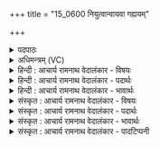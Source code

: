 +++
title = "15_0600 नियुत्वान्वायवा गह्ययम्"

+++
<details><summary>पदपाठः</summary>

नि꣣यु꣡त्वा꣢न्। नि꣣। यु꣡त्वा꣢꣯न्। वा꣣यो। आ꣢। ग꣣हि। अय꣢म्। शु꣣क्रः꣢। अ꣣यामि। ते। ग꣡न्ता꣢꣯। अ꣣सि। सुन्वतः꣢। गृ꣣ह꣢म्। ६००।
</details>

<details><summary>अधिमन्त्रम् (VC)</summary>

- वायुः
- गृत्समदः शौनकः
- गायत्री
- षड्जः
- आरण्यं काण्डम्
</details>

<details><summary>हिन्दी : आचार्य रामनाथ वेदालंकार - विषयः</summary>

अगले मन्त्र का वायुदेवता है। वायु नाम से परमात्मा का आह्वान किया गया है।
</details>

<details><summary>हिन्दी : आचार्य रामनाथ वेदालंकार - पदार्थः</summary>

पदार्थान्वयभाषाः -  हे (वायो) वायु के सदृश अनन्त बलवाले, सबको शुद्ध करनेवाले, सबके जीवनाधार, प्राणप्रिय परमात्मन् ! (नियुत्वान्) नियन्त्रण और नियोजन के सामर्थ्यवाले आप (आ गहि) मुझे नियन्त्रण में रखने तथा सत्कर्मों में नियुक्त करने के लिए आइए। (अयम्) यह (शुक्रः) पवित्र तथा प्रदीप्त ज्ञान, कर्म और भक्ति का सोमरस (ते) आपके लिए (अयामि) मेरे द्वारा अर्पित है। आप (सुन्वतः) ज्ञान, कर्म और भक्ति का यज्ञ करनेवाले यजमान के (गृहम्) हृदय-रूप गृह में (गन्ता) पहुँचनेवाले (असि) हो ॥६॥
</details>

<details><summary>हिन्दी : आचार्य रामनाथ वेदालंकार - भावार्थः</summary>

भावार्थभाषाः -  ज्ञानयज्ञ, कर्मयज्ञ और भक्तियज्ञ सम्मिलित होकर ही परमात्मा की कृपा प्राप्त कराते हैं ॥६॥
</details>

<details><summary>संस्कृत : आचार्य रामनाथ वेदालंकार - विषयः</summary>

अथ वायुर्देवता। वायुनाम्ना परमेश्वरमाह्वयति।
</details>

<details><summary>संस्कृत : आचार्य रामनाथ वेदालंकार - पदार्थः</summary>

पदार्थान्वयभाषाः -  हे (वायो२) वायुवदनन्तबल सर्वशोधक सर्वेषां जीवनाधार प्राणप्रिय परमात्मन् ! तदेवाग्निस्तदादित्यस्तद्वायुस्तदु चन्द्रमाः। य० ३२।१ इति प्रामाण्याद् वायुशब्दः परमेश्वरवाचकः। (नियुत्वान्) नियमन-नियोजन-सामर्थ्यवान् त्वम्। नियुतो नियमनाद् वा नियोजनाद् वेति यास्कः। निरु० ५।२७। (आ गहि) मम नियमनाय सत्कर्मसु नियोजनाय वा आगच्छ। (अयम्) एषः (शुक्रः) पवित्रः प्रदीप्तश्च ज्ञानकर्म-भक्ति-रसः। शुचिर् पूतीभावे, शुच दीप्तौ। (ते) तुभ्यम् (अयामि) मया अर्पितोऽस्ति। यच्छतेः कर्मणि लुङि रूपम्। अनुपसृष्टोऽप्ययं क्वचिद् दानार्थे दृश्यते। त्वम् (सुन्वतः) ज्ञान-कर्म-भक्तिमयं यज्ञं कुर्वतो यजमानस्य (गृहम्) हृदयसदनम् (गन्ता३) गमनकर्ता (असि) भवसि ॥६॥४
</details>

<details><summary>संस्कृत : आचार्य रामनाथ वेदालंकार - भावार्थः</summary>

भावार्थभाषाः -  ज्ञानयज्ञः कर्मयज्ञो भक्तियज्ञश्च संमिलिता एव परमात्मनः कृपां लम्भयन्ते ॥६॥
</details>

<details><summary>संस्कृत : आचार्य रामनाथ वेदालंकार - पादटिप्पनी</summary>

टिप्पणी:   १. ऋ० २।४१।२, य० २७।२९। २. ‘अनन्तबलवत्त्वसर्वधातृत्वाभ्यां परमेश्वरो वायुशब्दवाच्यः’ इति य० ३२।१ भाष्ये ‘वायुरिव सर्वशोधक सर्वत्र गन्त सर्वप्रियेश्वर’ इति च य० २७।२९ भाष्ये—द०। ३. गन्ता गमनशीलः। तृन्नन्तोऽयं गन्ता, उदात्तः। तद्धर्मा वा तत्साधुकारी वा एते हि तृनोऽर्थाः इति य० २७।२९ भाष्ये उवटः। महीधरोऽपि ‘तृन्नन्त आद्युदात्तत्वात्’ इत्याह। ४. दयानन्दर्षिणा मन्त्रोऽयम् ऋग्वेदे विद्वत्पक्षे युजुर्वेदे च परमेश्वरपक्षे व्याख्यातः।
</details>